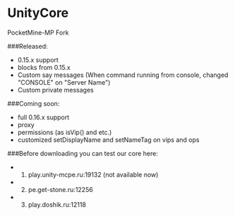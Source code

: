 # UnityCore
PocketMine-MP Fork

###Released:
- 0.15.x support
- blocks from 0.15.x
- Custom say messages (When command running from console, changed "CONSOLE" on "Server Name")
- Custom private messages

###Coming soon:
- full 0.16.x support
- proxy
- permissions (as isVip() and etc.)
- customized setDisplayName and setNameTag on vips and ops

###Before downloading you can test our core here:
* 1. play.unity-mcpe.ru:19132 (not available now)
* 2. pe.get-stone.ru:12256
* 3. play.doshik.ru:12118
